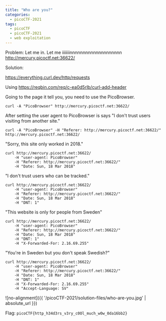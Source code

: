 ```yaml
---
title: "Who are you?"
categories:
  - picoCTF-2021
tags:
  - picoCTF
  - picoCTF-2021
  - web exploitation
---
```


Problem: Let me in. Let me iiiiiiinnnnnnnnnnnnnnnnnnnn http://mercury.picoctf.net:36622/

Solution: 

https://everything.curl.dev/http/requests

Using https://reqbin.com/req/c-ea0d5rlb/curl-add-header

Going to the page it tell you, you need to use the PicoBrowser.

```curl -A "PicoBrowser" http://mercury.picoctf.net:36622/```

After setting the user agent to PicoBrowser is says "I don't trust users visiting from another site."

```curl -A "PicoBrowser" -H "Referer: http://mercury.picoctf.net:36622/" http://mercury.picoctf.net:36622/```

"Sorry, this site only worked in 2018."

```
curl http://mercury.picoctf.net:36622/
	-H "user-agent: PicoBrowser"
	-H "Referer: http://mercury.picoctf.net:36622/"
    -H "Date: Sun, 18 Mar 2018"
```

"I don't trust users who can be tracked."

```
curl http://mercury.picoctf.net:36622/
	-H "user-agent: PicoBrowser"
	-H "Referer: http://mercury.picoctf.net:36622/"
    -H "Date: Sun, 18 Mar 2018"
    -H "DNT: 1"
```

"This website is only for people from Sweden"

```
curl http://mercury.picoctf.net:36622/
	-H "user-agent: PicoBrowser"
	-H "Referer: http://mercury.picoctf.net:36622/"
    -H "Date: Sun, 18 Mar 2018"
    -H "DNT: 1"
    -H "X-Forwarded-For: 2.16.69.255"
```

"You're in Sweden but you don't speak Swedish?"

```
curl http://mercury.picoctf.net:36622/
	-H "user-agent: PicoBrowser"
	-H "Referer: http://mercury.picoctf.net:36622/"
    -H "Date: Sun, 18 Mar 2018"
    -H "DNT: 1"
    -H "X-Forwarded-For: 2.16.69.255"
    -H "Accept-Language: SV"
```

![no-alignment]({{ '/picoCTF-2021/solution-files/who-are-you.jpg' | absolute_url }})


Flag: ```picoCTF{http_h34d3rs_v3ry_c0Ol_much_w0w_0da16bb2}```